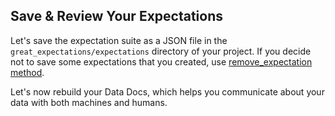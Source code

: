 ## Save & Review Your Expectations

Let's save the expectation suite as a JSON file in the `great_expectations/expectations` directory of your project.
If you decide not to save some expectations that you created, use [remove_expectation method](https://docs.greatexpectations.io/en/latest/autoapi/great_expectations/data_asset/index.html?highlight=remove_expectation&utm_source=notebook&utm_medium=edit_expectations#great_expectations.data_asset.DataAsset.remove_expectation).

Let's now rebuild your Data Docs, which helps you communicate about your data with both machines and humans.
